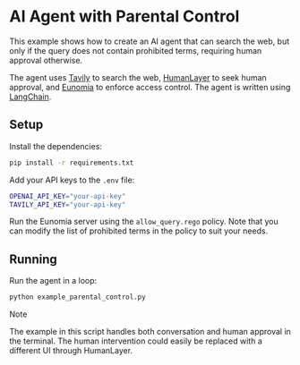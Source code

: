 # AI Agent with Parental Control

This example shows how to create an AI agent that can search the web, but only if the query does not contain prohibited terms, requiring human approval otherwise.

The agent uses [Tavily][tavily-github] to search the web, [HumanLayer][humanlayer-github] to seek human approval, and [Eunomia][eunomia-github] to enforce access control. The agent is written using [LangChain][langchain-github].

## Setup

Install the dependencies:

```bash
pip install -r requirements.txt
```

Add your API keys to the `.env` file:

```bash
OPENAI_API_KEY="your-api-key"
TAVILY_API_KEY="your-api-key"
```

Run the Eunomia server using the `allow_query.rego` policy. Note that you can modify the list of prohibited terms in the policy to suit your needs.

## Running

Run the agent in a loop:

```bash
python example_parental_control.py
```

> [!NOTE]
> The example in this script handles both conversation and human approval in the terminal. The human intervention could easily be replaced with a different UI through HumanLayer.

[eunomia-github]: https://github.com/whataboutyou-ai/eunomia
[langchain-github]: https://github.com/langchain-ai/langchain
[tavily-github]: https://github.com/tavily-ai/tavily-python
[humanlayer-github]: https://github.com/humanlayer/humanlayer
